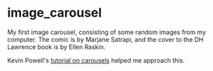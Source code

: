 # image_carousel

My first image carousel, consisting of some random images from my computer. The comic is by Marjane Satrapi, and the cover to the DH Lawrence book is by Ellen Raskin.

Kevin Powell's [tutorial on carousels](https://www.youtube.com/watch?v=gBzsE0oieio) helped me approach this.
